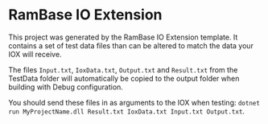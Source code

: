 # RamBase IO Extension

This project was generated by the RamBase IO Extension template. It contains a set of test data files than can be altered to match the data your IOX will receive.

The files `Input.txt`, `IoxData.txt`, `Output.txt` and `Result.txt` from the TestData folder will automatically be copied to the output folder when building with Debug configuration.

You should send these files in as arguments to the IOX when testing: `dotnet run MyProjectName.dll Result.txt IoxData.txt Input.txt Output.txt`.